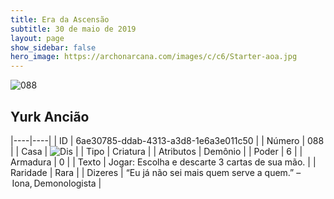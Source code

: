 ```yaml
---
title: Era da Ascensão
subtitle: 30 de maio de 2019
layout: page
show_sidebar: false
hero_image: https://archonarcana.com/images/c/c6/Starter-aoa.jpg
---
```


![088](https://cdn.keyforgegame.com/media/card_front/pt/435_088_G6J7XCFV6G2F_pt.png)

## Yurk Ancião

|----|----|
| ID | 6ae30785-ddab-4313-a3d8-1e6a3e011c50 |
| Número | 088 |
| Casa | ![Dis](https://archonarcana.com/images/thumb/e/e8/Dis.png/22px-Dis.png "Dis") |
| Tipo | Criatura |
| Atributos | Demônio |
| Poder | 6 |
| Armadura | 0 |
| Texto | Jogar: Escolha e descarte 3 cartas de sua mão. |
| Raridade | Rara |
| Dizeres | “Eu já não sei mais quem serve a quem.” – Iona, Demonologista |
